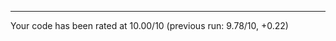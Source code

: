 
-------------------------------------------------------------------
Your code has been rated at 10.00/10 (previous run: 9.78/10, +0.22)

